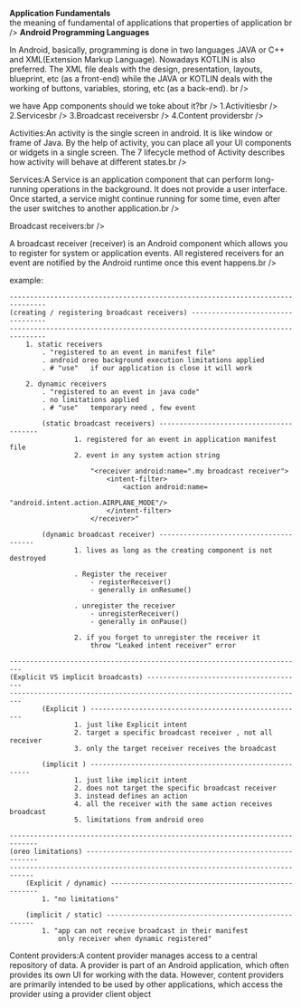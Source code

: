 **Application Fundamentals**<br >
the meaning of fundamental of applications that properties of application br />
 **Android Programming Languages**

In Android, basically, programming is done in two languages JAVA or C++ and XML(Extension Markup Language). Nowadays KOTLIN is also preferred. The XML file deals with the design, presentation, layouts, blueprint, etc (as a front-end) while the JAVA or KOTLIN deals with the working of buttons, variables, storing, etc (as a back-end).
   br />
   
   
we have App components should we toke about it?br />
1.Activitiesbr />
2.Servicesbr />
3.Broadcast receiversbr />
4.Content providersbr />


Activities:An activity is the single screen in android. It is like window or frame of Java. By the help of activity, you can place all your UI components or widgets in a single screen. The 7 lifecycle method of Activity describes how activity will behave at different states.br />

Services:A Service is an application component that can perform long-running operations in the background. It does not provide a user interface. Once started, a service might continue running for some time, even after the user switches to another application.br />

Broadcast receivers:br />

A broadcast receiver (receiver) is an Android component which allows you to register for system or application events. All registered receivers for an event are notified by the Android runtime once this event happens.br />

example:<br />
```
-------------------------------------------------------------------------------
(creating / registering broadcast receivers) ----------------------------------
-------------------------------------------------------------------------------
    1. static receivers
        . "registered to an event in manifest file" 
        . android oreo background execution limitations applied
        . # "use"   if our application is close it will work
    
    2. dynamic receivers
        . "registered to an event in java code"
        . no limitations applied
        . # "use"   temporary need , few event

        (static broadcast receivers) ----------------------------------------
                1. registered for an event in application manifest file
                2. event in any system action string

                    "<receiver android:name=".my broadcast receiver">
                        <intent-filter>
                            <action android:name=
  										"android.intent.action.AIRPLANE_MODE"/>
                        </intent-filter>
                    </receiver>"

        (dynamic broadcast receiver) ---------------------------------------
                1. lives as long as the creating component is not destroyed

                . Register the receiver
                    - registerReceiver()
                    - generally in onResume()

                . unregister the receiver
                    - unregisterReceiver()
                    - generally in onPause()

                2. if you forget to unregister the receiver it 
                    throw "Leaked intent receiver" error

-------------------------------------------------------------------------
(Explicit VS implicit broadcasts) ---------------------------------------
-------------------------------------------------------------------------
        (Explicit ) -----------------------------------------------------
                1. just like Explicit intent
                2. target a specific broadcast receiver , not all receiver
                3. only the target receiver receives the broadcast

        (implicit ) -------------------------------------------------------
                1. just like implicit intent
                2. does not target the specific broadcast receiver
                3. instead defines an action
                4. all the receiver with the same action receives broadcast
                5. limitations from android oreo

-----------------------------------------------------------------------------
(oreo limitations) ----------------------------------------------------------
----------------------------------------------------------------------------
    (Explicit / dynamic) ----------------------------------------------------
        1. "no limitations"
    
    (implicit / static) ----------------------------------------------------
        1. "app can not receive broadcast in their manifest 
            only receiver when dynamic registered"
```


Content providers:A content provider manages access to a central repository of data. A provider is part of an Android application, which often provides its own UI for working with the data. However, content providers are primarily intended to be used by other applications, which access the provider using a provider client object<br />

















